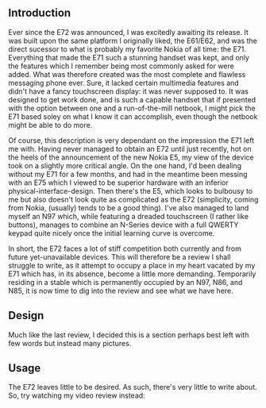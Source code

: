 ## Introduction

Ever since the E72 was announced, I was excitedly awaiting its release. It was built upon the same platform I originally liked, the E61/E62, and was the direct sucessor to what is probably my favorite Nokia of all time: the E71. Everything that made the E71 such a stunning handset was kept, and only the features which I remember being most commonly asked for were added. What was therefore created was the most complete and flawless messaging phone ever. Sure, it lacked certain multimedia features and didn't have a fancy touchscreen display: it was never supposed to. It was designed to get work done, and is such a capable handset that if presented with the option between one and a run-of-the-mill netbook, I might pick the E71 based soley on what I know it can accomplish, even though the netbook might be able to do more.

Of course, this description is very dependant on the impression the E71 left me with. Having never managed to obtain an E72 until just recently, hot on the heels of the announcement of the new Nokia E5, my view of the device took on a slightly more critical angle. On the one hand, I'd been dealing without my E71 for a few months, and had in the meantime been messing with an E75 which I viewed to be superior hardware with an inferior physical-interface-design. Then there's the E5, which looks to bulbousy to me but also doesn't look quite as complicated as the E72 (simplicity, coming from Nokia, (usually) tends to be a good thing). I've also managed to land myself an N97 which, while featuring a dreaded touchscreen (I rather like buttons), manages to combine an N-Series device with a full QWERTY keypad quite nicely once the initial learning curve is overcome.

In short, the E72 faces a lot of stiff competition both currently and from future yet-unavailable devices. This will therefore be a review I shall struggle to write, as it attempt to occupy a place in my heart vacated by my E71 which has, in its absence, become a little more demanding. Temporarily residing in a stable which is permanently occupied by an N97, N86, and N85, it is now time to dig into the review and see what we have here.

## Design

Much like the last review, I decided this is a section perhaps best left with few words but instead many pictures.

## Usage

The E72 leaves little to be desired. As such, there's very little to write about. So, try watching my video review instead: